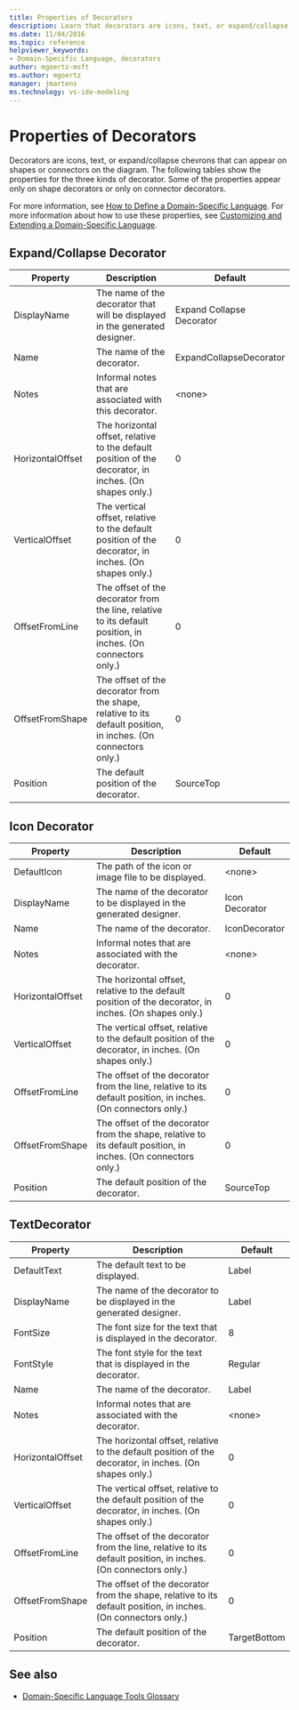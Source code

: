 ```yaml
---
title: Properties of Decorators
description: Learn that decorators are icons, text, or expand/collapse chevrons that can appear on shapes or connectors on the diagram.
ms.date: 11/04/2016
ms.topic: reference
helpviewer_keywords:
- Domain-Specific Language, decorators
author: mgoertz-msft
ms.author: mgoertz
manager: jmartens
ms.technology: vs-ide-modeling
---
```

# Properties of Decorators

Decorators are icons, text, or expand/collapse chevrons that can appear on shapes or connectors on the diagram. The following tables show the properties for the three kinds of decorator. Some of the properties appear only on shape decorators or only on connector decorators.

 For more information, see [How to Define a Domain-Specific Language](../modeling/how-to-define-a-domain-specific-language.md). For more information about how to use these properties, see [Customizing and Extending a Domain-Specific Language](../modeling/customizing-and-extending-a-domain-specific-language.md).

## Expand/Collapse Decorator

|Property|Description|Default|
|-|-|-|
|DisplayName|The name of the decorator that will be displayed in the generated designer.|Expand Collapse Decorator|
|Name|The name of the decorator.|ExpandCollapseDecorator|
|Notes|Informal notes that are associated with this decorator.|\<none>|
|HorizontalOffset|The horizontal offset, relative to the default position of the decorator, in inches. (On shapes only.)|0|
|VerticalOffset|The vertical offset, relative to the default position of the decorator, in inches. (On shapes only.)|0|
|OffsetFromLine|The offset of the decorator from the line, relative to its default position, in inches. (On connectors only.)|0|
|OffsetFromShape|The offset of the decorator from the shape, relative to its default position, in inches. (On connectors only.)|0|
|Position|The default position of the decorator.|SourceTop|

## Icon Decorator

|Property|Description|Default|
|-|-|-|
|DefaultIcon|The path of the icon or image file to be displayed.|\<none>|
|DisplayName|The name of the decorator to be displayed in the generated designer.|Icon Decorator|
|Name|The name of the decorator.|IconDecorator|
|Notes|Informal notes that are associated with the decorator.|\<none>|
|HorizontalOffset|The horizontal offset, relative to the default position of the decorator, in inches. (On shapes only.)|0|
|VerticalOffset|The vertical offset, relative to the default position of the decorator, in inches. (On shapes only.)|0|
|OffsetFromLine|The offset of the decorator from the line, relative to its default position, in inches. (On connectors only.)|0|
|OffsetFromShape|The offset of the decorator from the shape, relative to its default position, in inches. (On connectors only.)|0|
|Position|The default position of the decorator.|SourceTop|

## TextDecorator

|Property|Description|Default|
|-|-|-|
|DefaultText|The default text to be displayed.|Label|
|DisplayName|The name of the decorator to be displayed in the generated designer.|Label|
|FontSize|The font size for the text that is displayed in the decorator.|8|
|FontStyle|The font style for the text that is displayed in the decorator.|Regular|
|Name|The name of the decorator.|Label|
|Notes|Informal notes that are associated with the decorator.|\<none>|
|HorizontalOffset|The horizontal offset, relative to the default position of the decorator, in inches. (On shapes only.)|0|
|VerticalOffset|The vertical offset, relative to the default position of the decorator, in inches. (On shapes only.)|0|
|OffsetFromLine|The offset of the decorator from the line, relative to its default position, in inches. (On connectors only.)|0|
|OffsetFromShape|The offset of the decorator from the shape, relative to its default position, in inches. (On connectors only.)|0|
|Position|The default position of the decorator.|TargetBottom|

## See also

- [Domain-Specific Language Tools Glossary](/previous-versions/bb126564(v=vs.100))